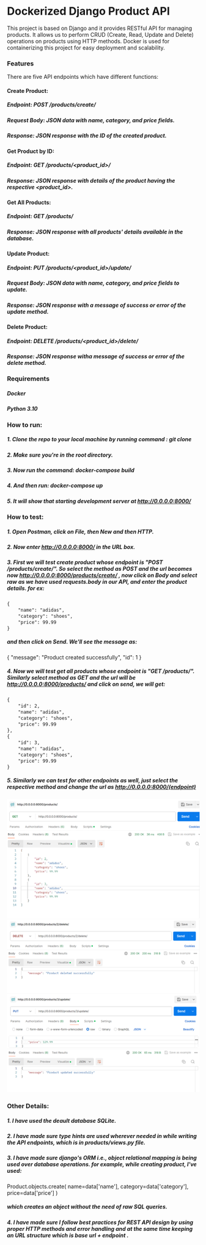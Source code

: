 
# Dockerized Django Product API

This project is based on Django and it provides RESTful API for managing products. It allows us to perform CRUD (Create, Read, Update and Delete) operations on products using HTTP methods. Docker is used for containerizing this project for easy deployment and scalability.

### Features
There are five API endpoints which have different functions:
#### Create Product:
##### Endpoint: POST /products/create/
##### Request Body: JSON data with name, category, and price fields.
##### Response: JSON response with the ID of the created product.

#### Get Product by ID:
##### Endpoint: GET /products/<product_id>/
##### Response: JSON response with details of the product having the respective <product_id>.

#### Get All Products:
##### Endpoint: GET /products/
##### Response: JSON response with all products' details available in the database.

#### Update Product:
##### Endpoint: PUT /products/<product_id>/update/
##### Request Body: JSON data with name, category, and price fields to update.
##### Response: JSON response with a message of success or error of the update method.

#### Delete Product:
##### Endpoint: DELETE /products/<product_id>/delete/
##### Response: JSON response witha message of success or error of the delete method.

### Requirements
##### Docker
##### Python 3.10

### How to run:
##### 1. Clone the repo to your local machine by running command : git clone 
##### 2. Make sure you're in the root directory.
##### 3. Now run the command: docker-compose build
##### 4. And then run: docker-compose up
##### 5. It will show that starting development server at http://0.0.0.0:8000/

### How to test:
##### 1. Open Postman, click on File, then New and then HTTP.
##### 2. Now enter http://0.0.0.0:8000/ in the URL box.
##### 3. First we will test create product whose endpoint is "POST /products/create/". So select the method as POST and the url becomes now http://0.0.0.0:8000/products/create/ , now click on Body and select raw as we have used requests.body in our API, and enter the product details. for ex:
    {
        "name": "adidas",
        "category": "shoes",
        "price": 99.99
    }
##### and then click on Send. We'll see the message as:
   {
        "message": "Product created successfully",
        "id": 1
   }
##### 4. Now we will test get all products whose endpoint is "GET /products/". Similarly select method as GET and the url will be http://0.0.0.0:8000/products/ and click on send, we will get:

    {
        "id": 2,
        "name": "adidas",
        "category": "shoes",
        "price": 99.99
    },
    {
        "id": 3,
        "name": "adidas",
        "category": "shoes",
        "price": 99.99
    }

 
##### 5. Similarly we can test for other endpoints as well, just select the respective method and change the url as http://0.0.0.0:8000/(endpoint)
![alt text](image.png)
![alt text](image-1.png)
![alt text](image-2.png)

### Other Details:
##### 1. I have used the deault database SQLite.
##### 2. I have made sure type hints are used wherever needed in while writing the API endpoints, which is in products/views.py file.
##### 3. I have made sure django's ORM i.e., object relational mapping is being used over database operations. for example, while creating product, I've used:

Product.objects.create(
                name=data['name'],
                category=data['category'],
                price=data['price']
            )
##### which creates an object without the need of raw SQL queries.

##### 4. I have made sure I follow best practices for REST API design by using proper HTTP methods and error handling and at the same time keeping an URL structure which is base url + endpoint .


